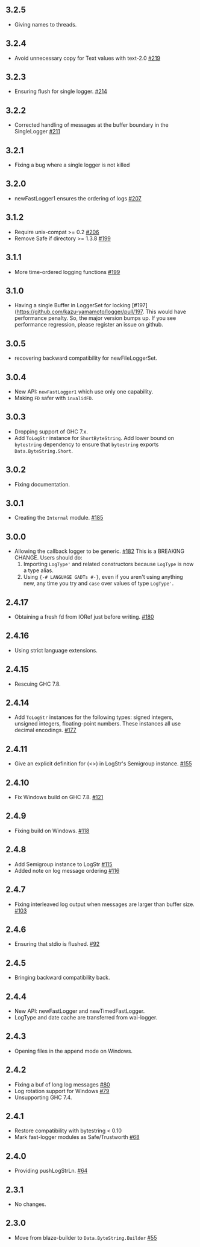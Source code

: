 ## 3.2.5

* Giving names to threads.

## 3.2.4

* Avoid unnecessary copy for Text values with text-2.0
  [#219](https://github.com/kazu-yamamoto/logger/pull/219)

## 3.2.3

* Ensuring flush for single logger.
  [#214](https://github.com/kazu-yamamoto/logger/pull/214)

## 3.2.2

* Corrected handling of messages at the buffer boundary in the SingleLogger
  [#211](https://github.com/kazu-yamamoto/logger/pull/211)

## 3.2.1

* Fixing a bug where a single logger is not killed

## 3.2.0

* newFastLogger1 ensures the ordering of logs
  [#207](https://github.com/kazu-yamamoto/logger/pull/207)

## 3.1.2

* Require unix-compat >= 0.2
  [#206](https://github.com/kazu-yamamoto/logger/pull/206)
* Remove Safe if directory >= 1.3.8
  [#199](https://github.com/kazu-yamamoto/logger/pull/199)

## 3.1.1

* More time-ordered logging functions
  [#199](https://github.com/kazu-yamamoto/logger/pull/199)

## 3.1.0

* Having a single Buffer in LoggerSet for locking [#197](https://github.com/kazu-yamamoto/logger/pull/197.
  This would have performance penalty. So, the major version bumps up. If you see performance regression, please register an issue on github.

## 3.0.5

* recovering backward compatibility for newFileLoggerSet.

## 3.0.4

* New API: `newFastLogger1` which use only one capability.
* Making `FD` safer with `invalidFD`.

## 3.0.3

* Dropping support of GHC 7.x.
* Add `ToLogStr` instance for `ShortByteString`. Add lower bound on
  `bytestring` dependency to ensure that `bytestring` exports
  `Data.ByteString.Short`.

## 3.0.2

* Fixing documentation.

## 3.0.1

* Creating the `Internal` module.
  [#185](https://github.com/kazu-yamamoto/logger/pull/185)

## 3.0.0

* Allowing the callback logger to be generic. [#182](https://github.com/kazu-yamamoto/logger/pull/180) This is a BREAKING CHANGE. Users should do:
  1. Importing `LogType'` and related constructors because `LogType` is now a type alias.
  2. Using `{-# LANGUAGE GADTs #-}`, even if you aren't using anything new, any time you try and `case` over values of type `LogType'`.

## 2.4.17

* Obtaining a fresh fd from IORef just before writing. [#180](https://github.com/kazu-yamamoto/logger/pull/180)

## 2.4.16

* Using strict language extensions.

## 2.4.15

* Rescuing GHC 7.8.

## 2.4.14

* Add `ToLogStr` instances for the following types: signed integers, unsigned integers, floating-point numbers. These instances all use decimal encodings. [#177](https://github.com/kazu-yamamoto/logger/pull/177)

## 2.4.11

* Give an explicit definition for (<>) in LogStr's Semigroup instance. [#155](https://github.com/kazu-yamamoto/logger/pull/155)

## 2.4.10

* Fix Windows build on GHC 7.8. [#121](https://github.com/kazu-yamamoto/logger/pull/121)

## 2.4.9

* Fixing build on Windows. [#118](https://github.com/kazu-yamamoto/logger/pull/118)

## 2.4.8

* Add Semigroup instance to LogStr [#115](https://github.com/kazu-yamamoto/logger/pull/115)
* Added note on log message ordering [#116](https://github.com/kazu-yamamoto/logger/pull/116)

## 2.4.7

* Fixing interleaved log output when messages are larger than buffer size. [#103](https://github.com/kazu-yamamoto/logger/pull/103)

## 2.4.6

* Ensuring that stdio is flushed. [#92](https://github.com/kazu-yamamoto/logger/pull/92)

## 2.4.5

* Bringing backward compatibility back.

## 2.4.4

* New API: newFastLogger and newTimedFastLogger.
* LogType and date cache are transferred from wai-logger.

## 2.4.3

* Opening files in the append mode on Windows.

## 2.4.2

* Fixing a buf of long log messages [#80](https://github.com/kazu-yamamoto/logger/pull/80)
* Log rotation support for Windows [#79](https://github.com/kazu-yamamoto/logger/pull/79)
* Unsupporting GHC 7.4.

## 2.4.1

* Restore compatibility with bytestring < 0.10
* Mark fast-logger modules as Safe/Trustworth [#68](https://github.com/kazu-yamamoto/logger/pull/68)

## 2.4.0

* Providing pushLogStrLn. [#64](https://github.com/kazu-yamamoto/logger/pull/64)

## 2.3.1

* No changes.

## 2.3.0

* Move from blaze-builder to `Data.ByteString.Builder` [#55](https://github.com/kazu-yamamoto/logger/pull/55)
